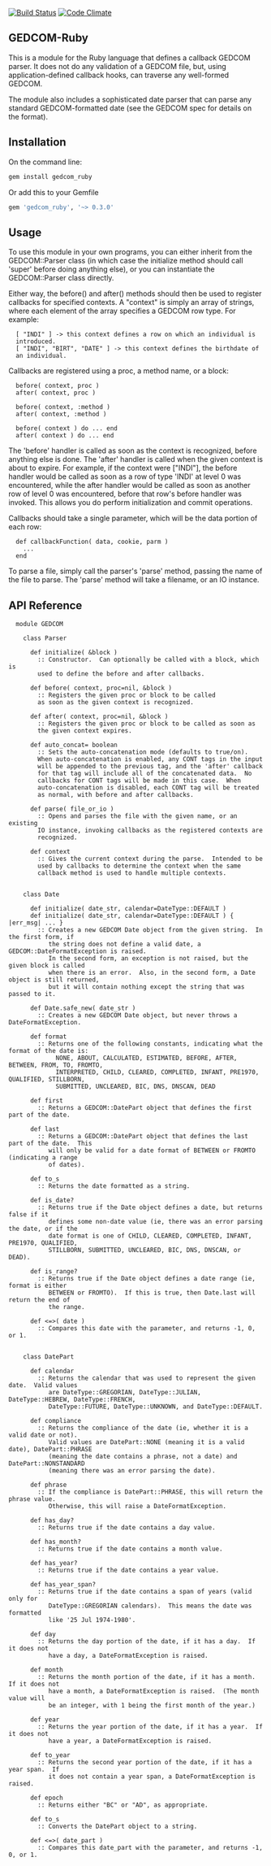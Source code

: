 [![Build Status](https://travis-ci.org/dkniffin/gedcom-ruby.svg?branch=master)](https://travis-ci.org/dkniffin/gedcom-ruby)
[![Code Climate](https://codeclimate.com/github/dkniffin/gedcom-ruby/badges/gpa.svg)](https://codeclimate.com/github/dkniffin/gedcom-ruby)

GEDCOM-Ruby
-----------

This is a module for the Ruby language that defines a callback GEDCOM parser.
It does not do any validation of a GEDCOM file, but, using application-defined
callback hooks, can traverse any well-formed GEDCOM.

The module also includes a sophisticated date parser that can parse any
standard GEDCOM-formatted date (see the GEDCOM spec for details on the
format).


Installation
------------

On the command line:

````ruby
gem install gedcom_ruby
````
Or add this to your Gemfile
````ruby
gem 'gedcom_ruby', '~> 0.3.0'
````

Usage
-----

To use this module in your own programs, you can either inherit from
the GEDCOM::Parser class (in which case the initialize method should
call 'super' before doing anything else), or you can instantiate the
GEDCOM::Parser class directly.

Either way, the before() and after() methods should then be used to
register callbacks for specified contexts.  A "context" is simply an
array of strings, where each element of the array specifies a GEDCOM
row type.  For example:

````
  [ "INDI" ] -> this context defines a row on which an individual is
  introduced.
  [ "INDI", "BIRT", "DATE" ] -> this context defines the birthdate of
  an individual.
````

Callbacks are registered using a proc, a method name, or a block:

````
  before( context, proc )
  after( context, proc )

  before( context, :method )
  after( context, :method )

  before( context ) do ... end
  after( context ) do ... end
````

The 'before' handler is called as soon as the context is recognized,
before anything else is done.  The 'after' handler is called when the
given context is about to expire.  For example, if the context were
["INDI"], the before handler would be called as soon as a row of type
'INDI' at level 0 was encountered, while the after handler would be
called as soon as another row of level 0 was encountered, before that
row's before handler was invoked.  This allows you do perform
initialization and commit operations.

Callbacks should take a single parameter, which will be the data portion of each row:

````
  def callbackFunction( data, cookie, parm )
    ...
  end
````

To parse a file, simply call the parser's 'parse' method, passing the
name of the file to parse.  The 'parse' method will take a filename,
or an IO instance.


API Reference
-------------
````
  module GEDCOM

    class Parser

      def initialize( &block )
        :: Constructor.  Can optionally be called with a block, which is
        used to define the before and after callbacks.

      def before( context, proc=nil, &block )
        :: Registers the given proc or block to be called
        as soon as the given context is recognized.

      def after( context, proc=nil, &block )
        :: Registers the given proc or block to be called as soon as
        the given context expires.

      def auto_concat= boolean
        :: Sets the auto-concatenation mode (defaults to true/on).
        When auto-concatenation is enabled, any CONT tags in the input
        will be appended to the previous tag, and the 'after' callback
        for that tag will include all of the concatenated data.  No
        callbacks for CONT tags will be made in this case.  When
        auto-concatenation is disabled, each CONT tag will be treated
        as normal, with before and after callbacks.

      def parse( file_or_io )
        :: Opens and parses the file with the given name, or an existing
        IO instance, invoking callbacks as the registered contexts are
        recognized.

      def context
        :: Gives the current context during the parse.  Intended to be
        used by callbacks to determine the context when the same
        callback method is used to handle multiple contexts.


    class Date

      def initialize( date_str, calendar=DateType::DEFAULT )
      def initialize( date_str, calendar=DateType::DEFAULT ) { |err_msg| ... }
        :: Creates a new GEDCOM Date object from the given string.  In the first form, if
           the string does not define a valid date, a GEDCOM::DateFormatException is raised.
           In the second form, an exception is not raised, but the given block is called
           when there is an error.  Also, in the second form, a Date object is still returned,
           but it will contain nothing except the string that was passed to it.

      def Date.safe_new( date_str )
        :: Creates a new GEDCOM Date object, but never throws a DateFormatException.

      def format
        :: Returns one of the following constants, indicating what the format of the date is:
             NONE, ABOUT, CALCULATED, ESTIMATED, BEFORE, AFTER, BETWEEN, FROM, TO, FROMTO,
             INTERPRETED, CHILD, CLEARED, COMPLETED, INFANT, PRE1970, QUALIFIED, STILLBORN,
             SUBMITTED, UNCLEARED, BIC, DNS, DNSCAN, DEAD

      def first
        :: Returns a GEDCOM::DatePart object that defines the first part of the date.

      def last
        :: Returns a GEDCOM::DatePart object that defines the last part of the date.  This
           will only be valid for a date format of BETWEEN or FROMTO (indicating a range
           of dates).

      def to_s
        :: Returns the date formatted as a string.

      def is_date?
        :: Returns true if the Date object defines a date, but returns false if it
           defines some non-date value (ie, there was an error parsing the date, or if the
           date format is one of CHILD, CLEARED, COMPLETED, INFANT, PRE1970, QUALIFIED,
           STILLBORN, SUBMITTED, UNCLEARED, BIC, DNS, DNSCAN, or DEAD).

      def is_range?
        :: Returns true if the Date object defines a date range (ie, format is either
           BETWEEN or FROMTO).  If this is true, then Date.last will return the end of
           the range.

      def <=>( date )
        :: Compares this date with the parameter, and returns -1, 0, or 1.


    class DatePart

      def calendar
        :: Returns the calendar that was used to represent the given date.  Valid values
           are DateType::GREGORIAN, DateType::JULIAN, DateType::HEBREW, DateType::FRENCH,
           DateType::FUTURE, DateType::UNKNOWN, and DateType::DEFAULT.

      def compliance
        :: Returns the compliance of the date (ie, whether it is a valid date or not).
           Valid values are DatePart::NONE (meaning it is a valid date), DatePart::PHRASE
           (meaning the date contains a phrase, not a date) and DatePart::NONSTANDARD
           (meaning there was an error parsing the date).

      def phrase
        :: If the compliance is DatePart::PHRASE, this will return the phrase value.
           Otherwise, this will raise a DateFormatException.

      def has_day?
        :: Returns true if the date contains a day value.

      def has_month?
        :: Returns true if the date contains a month value.

      def has_year?
        :: Returns true if the date contains a year value.

      def has_year_span?
        :: Returns true if the date contains a span of years (valid only for
           DateType::GREGORIAN calendars).  This means the date was formatted
           like '25 Jul 1974-1980'.

      def day
        :: Returns the day portion of the date, if it has a day.  If it does not
           have a day, a DateFormatException is raised.

      def month
        :: Returns the month portion of the date, if it has a month.  If it does not
           have a month, a DateFormatException is raised.  (The month value will
           be an integer, with 1 being the first month of the year.)

      def year
        :: Returns the year portion of the date, if it has a year.  If it does not
           have a year, a DateFormatException is raised.

      def to_year
        :: Returns the second year portion of the date, if it has a year span.  If
           it does not contain a year span, a DateFormatException is raised.

      def epoch
        :: Returns either "BC" or "AD", as appropriate.

      def to_s
        :: Converts the DatePart object to a string.

      def <=>( date_part )
        :: Compares this date_part with the parameter, and returns -1, 0, or 1.
````
